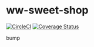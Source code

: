 # ww-sweet-shop
[![CircleCI](https://circleci.com/gh/afharvey/ww-sweet-shop/tree/master.svg?style=svg)](https://circleci.com/gh/afharvey/ww-sweet-shop/tree/master)
[![Coverage Status](https://coveralls.io/repos/github/afharvey/ww-sweet-shop/badge.svg?branch=master)](https://coveralls.io/github/afharvey/ww-sweet-shop?branch=master)

bump
